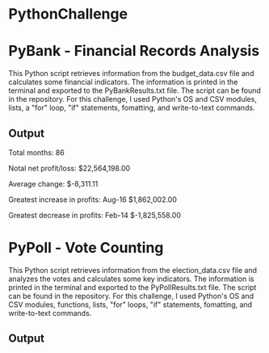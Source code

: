 # PythonChallenge
# PyBank - Financial Records Analysis
This Python script retrieves information from the budget_data.csv file and calculates some financial indicators. The information is printed in the terminal and exported to the PyBankResults.txt file. The script can be found in the repository. For this challenge, I used Python's OS and CSV modules, lists, a "for" loop, "if" statements, fomatting, and write-to-text commands.

## Output
Total months: 86

Notal net profit/loss: $22,564,198.00

Average change: $-8,311.11

Greatest increase in profits: Aug-16 $1,862,002.00

Greatest decrease in profits: Feb-14 $-1,825,558.00

# PyPoll - Vote Counting
This Python script retrieves information from the election_data.csv file and analyzes the votes and calculates some key indicators. The information is printed in the terminal and exported to the PyPollResults.txt file. The script can be found in the repository. For this challenge, I used Python's OS and CSV modules, functions, lists, "for" loops, "if" statements, fomatting, and write-to-text commands.

## Output

